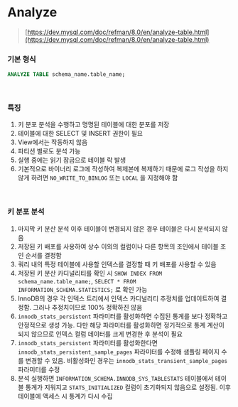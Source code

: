 Analyze
===
>[https://dev.mysql.com/doc/refman/8.0/en/analyze-table.html](https://dev.mysql.com/doc/refman/8.0/en/analyze-table.html)

### 기본 형식
```sql
ANALYZE TABLE schema_name.table_name;
```

<br>

### 특징
1. 키 분포 분석을 수행하고 명명된 테이블에 대한 분포를 저장
1. 테이블에 대한 SELECT 및 INSERT 권한이 필요
1. View에서는 작동하지 않음
1. 파티션 별로도 분석 가능
1. 실행 중에는 읽기 잠금으로 테이블 락 발생
1. 기본적으로 바이너리 로그에 작성하여 복제본에 복제하기 때문에 로그 작성을 하지 않게 하려면 `NO_WRITE_TO_BINLOG` 또는 `LOCAL` 을 지정해야 함

<br>

### 키 분포 분석
1. 마지막 키 분산 분석 이후 테이블이 변경되지 않은 경우 테이블은 다시 분석되지 않음
1. 저장된 키 배포를 사용하여 상수 이외의 컬럼이나 다른 항목의 조인에서 테이블 조인 순서를 결정함
1. 쿼리 내의 특정 테이블에 사용할 인덱스를 결정할 때 키 배포를 사용할 수 있음
1. 저장된 키 분산 카디널리티를 확인 시 `SHOW INDEX FROM schema_name.table_name;`, `SELECT * FROM INFORMATION_SCHEMA.STATISTICS;` 로 확인 가능
1. InnoDB의 경우 각 인덱스 트리에서 인덱스 카디널리티 추정치를 업데이트하여 결정함. 그러나 추정치이므로 100% 정확하진 않음
1. `innodb_stats_persistent` 파라미터를 활성화하면 수집된 통계를 보다 정확하고 안정적으로 생성 가능. 다만 해당 파라미터를 활성화하면 정기적으로 통계 계산이 되지 않으므로 인덱스 컬럼 데이터를 크게 변경한 후 분석이 필요
1. `innodb_stats_persistent` 파라미터를 활성화한다면 `innodb_stats_persistent_sample_pages` 파라미터를 수정해 샘플링 페이지 수를 변경할 수 있음. 비활성화인 경우는 `innodb_stats_transient_sample_pages` 파라미터를 수정
1. 분석 실행하면 `INFORMATION_SCHEMA.INNODB_SYS_TABLESTATS` 테이블에서 테이블 통계가 지워지고 `STATS_INITIALIZED` 컬럼이 초기화되지 않음으로 설정됨. 이후 테이블에 액세스 시 통계가 다시 수집

<br>
